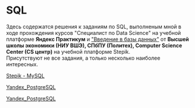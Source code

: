 # SQL

Здесь содержатся решения к заданиям по SQL, выполненым мной в ходе прохождения курсов "Специалист по Data Science" на учебной платформе **Яндекс Практикум** и <a href="https://stepik.org/course/551/syllabus">"Введение в базы данных"</a> от **Высшей школы экономики (НИУ ВШЭ), СПбПУ (Политех), Computer Science Center (CS центр)** на учебной платформе Stepik.  
Присутствуют не все задания, а только несколько наиболее интересных.

<a href="https://github.com/Konstantin-Solomin/SQL/blob/main/Stepik_MySQL.mysql">Stepik - MySQL</a>

<a href="https://github.com/Konstantin-Solomin/SQL/blob/main/Yandex_PostgreSQL_part_1.mysql">Yandex_PostgreSQL</a>

<a href="https://github.com/Konstantin-Solomin/SQL/blob/main/Yandex_PostgreSQL_part_2.mysql">Yandex_PostgreSQL</a>
